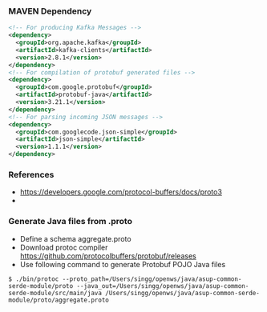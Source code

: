 
### MAVEN Dependency
```xml
<!-- For producing Kafka Messages -->
<dependency>
  <groupId>org.apache.kafka</groupId>
  <artifactId>kafka-clients</artifactId>
  <version>2.8.1</version>
</dependency>
<!-- For compilation of protobuf generated files -->
<dependency>
  <groupId>com.google.protobuf</groupId>
  <artifactId>protobuf-java</artifactId>
  <version>3.21.1</version>
</dependency>
<!-- For parsing incoming JSON messages -->
<dependency>
  <groupId>com.googlecode.json-simple</groupId>
  <artifactId>json-simple</artifactId>
  <version>1.1.1</version>
</dependency>
```

### References 
- https://developers.google.com/protocol-buffers/docs/proto3
- 
### Generate Java files from .proto
- Define a schema aggregate.proto 
- Download protoc compiler https://github.com/protocolbuffers/protobuf/releases
- Use following command to generate Protobuf POJO Java files
```shell
$ ./bin/protoc --proto_path=/Users/singg/openws/java/asup-common-serde-module/proto --java_out=/Users/singg/openws/java/asup-common-serde-module/src/main/java /Users/singg/openws/java/asup-common-serde-module/proto/aggregate.proto
```

